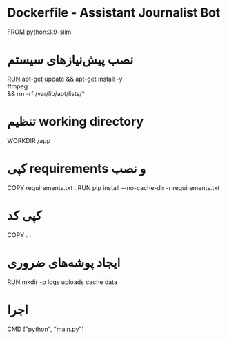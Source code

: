 # Dockerfile - Assistant Journalist Bot

FROM python:3.9-slim

# نصب پیش‌نیازهای سیستم
RUN apt-get update && apt-get install -y \
    ffmpeg \
    && rm -rf /var/lib/apt/lists/*

# تنظیم working directory
WORKDIR /app

# کپی requirements و نصب
COPY requirements.txt .
RUN pip install --no-cache-dir -r requirements.txt

# کپی کد
COPY . .

# ایجاد پوشه‌های ضروری
RUN mkdir -p logs uploads cache data

# اجرا
CMD ["python", "main.py"]
